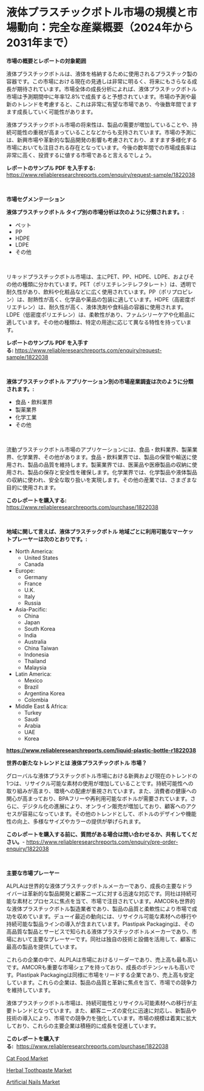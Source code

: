 <p><h1>液体プラスチックボトル市場の規模と市場動向：完全な産業概要（2024年から2031年まで）</h1></p><p><strong>市場の概要とレポートの対象範囲</strong></p>
<p><p>液体プラスチックボトルは、液体を格納するために使用されるプラスチック製の容器です。この市場における現在の見通しは非常に明るく、将来にもさらなる成長が期待されています。市場全体の成長分析によれば、液体プラスチックボトル市場は予測期間中に年率12.8%で成長すると予想されています。市場の予測や最新のトレンドを考慮すると、これは非常に有望な市場であり、今後数年間でますます成長していく可能性があります。</p><p>液体プラスチックボトル市場の将来性は、製品の需要が増加していることや、持続可能性の重視が高まっていることなどからも支持されています。市場の予測には、新興市場や革新的な製品開発の影響も考慮されており、ますます多様化する市場においても注目される存在となっています。今後の数年間での市場成長率は非常に高く、投資するに値する市場であると言えるでしょう。</p></p>
<p><strong>レポートのサンプル PDF を入手する:</strong> <a href="https://www.reliableresearchreports.com/enquiry/request-sample/1822038">https://www.reliableresearchreports.com/enquiry/request-sample/1822038</a></p>
<p>&nbsp;</p>
<p><strong>市場セグメンテーション</strong></p>
<p><strong>液体プラスチックボトル タイプ別の市場分析は次のように分類されます。:</strong></p>
<p><ul><li>ペット</li><li>PP</li><li>HDPE</li><li>LDPE</li><li>その他</li></ul></p>
<p>&nbsp;</p>
<p><p>リキッドプラスチックボトル市場は、主にPET、PP、HDPE、LDPE、およびその他の種類に分かれています。PET（ポリエチレンテレフタレート）は、透明で耐久性があり、飲料や化粧品などに広く使用されています。PP（ポリプロピレン）は、耐熱性が高く、化学品や薬品の包装に適しています。HDPE（高密度ポリエチレン）は、耐久性が高く、液体洗剤や食料品の容器に使用されます。LDPE（低密度ポリエチレン）は、柔軟性があり、ファムシリーケアや化粧品に適しています。その他の種類は、特定の用途に応じて異なる特性を持っています。</p></p>
<p><strong>レポートのサンプル PDF を入手する:</strong>&nbsp;<a href="https://www.reliableresearchreports.com/enquiry/request-sample/1822038">https://www.reliableresearchreports.com/enquiry/request-sample/1822038</a></p>
<p>&nbsp;</p>
<p><strong> 液体プラスチックボトル アプリケーション別の市場産業調査は次のように分類されます。:</strong></p>
<p><ul><li>食品・飲料業界</li><li>製薬業界</li><li>化学工業</li><li>その他</li></ul></p>
<p>&nbsp;</p>
<p><p>流動プラスチックボトル市場のアプリケーションには、食品・飲料業界、製薬業界、化学業界、その他があります。食品・飲料業界では、製品の保管や輸送に使用され、製品の品質を維持します。製薬業界では、医薬品や医療製品の収納に使用され、製品の保存と安全性を確保します。化学業界では、化学製品や液体製品の収納に使われ、安全な取り扱いを実現します。その他の産業では、さまざまな目的に使用されます。</p></p>
<p><strong>このレポートを購入する:</strong>&nbsp; <a href="https://www.reliableresearchreports.com/purchase/1822038">https://www.reliableresearchreports.com/purchase/1822038</a></p>
<p>&nbsp;</p>
<p><strong>地域に関して言えば、液体プラスチックボトル 地域ごとに利用可能なマーケットプレーヤーは次のとおりです。:</strong></p>
<p><ul>
    <li>
        North America:
        <ul>
            <li>United States</li>
            <li>Canada</li>
        </ul>
    </li>
    <li>
        Europe:
        <ul>
            <li>Germany</li>
            <li>France</li>
            <li>U.K.</li>
            <li>Italy</li>
            <li>Russia</li>
        </ul>
    </li>
    <li>
        Asia-Pacific:
        <ul>
            <li>China</li>
            <li>Japan</li>
            <li>South Korea</li>
            <li>India</li>
            <li>Australia</li>
            <li>China Taiwan</li>
            <li>Indonesia</li>
            <li>Thailand</li>
            <li>Malaysia</li>
        </ul>
    </li>
    <li>
        Latin America:
        <ul>
            <li>Mexico</li>
            <li>Brazil</li>
            <li>Argentina Korea</li>
            <li>Colombia</li>
        </ul>
    </li>
    <li>
        Middle East & Africa:
        <ul>
            <li>Turkey</li>
            <li>Saudi</li>
            <li>Arabia</li>
            <li>UAE</li>
            <li>Korea</li>
        </ul>
    </li>
    </ul></p>
<p><strong><a href="https://www.reliableresearchreports.com/liquid-plastic-bottle-r1822038">https://www.reliableresearchreports.com/liquid-plastic-bottle-r1822038</a></strong>&nbsp;</p>
<p><strong>世界の新たなトレンドとは 液体プラスチックボトル 市場？</strong></p>
<p><p>グローバルな液体プラスチックボトル市場における新興および現在のトレンドの1つは、リサイクル可能な素材の使用が増加していることです。持続可能性への取り組みが高まり、環境への配慮が重視されています。また、消費者の健康への関心が高まっており、BPAフリーや再利用可能なボトルが需要されています。さらに、デジタル化の進展により、オンライン販売が増加しており、顧客へのアクセスが容易になっています。その他のトレンドとして、ボトルのデザインや機能性の向上、多様なサイズやカラーの提供が挙げられます。</p></p>
<p><strong>このレポートを購入する前に、質問がある場合は問い合わせるか、共有してください。</strong>- <a href="https://www.reliableresearchreports.com/enquiry/pre-order-enquiry/1822038">https://www.reliableresearchreports.com/enquiry/pre-order-enquiry/1822038</a></p>
<p>&nbsp;</p>
<p><strong>主要な市場プレーヤー</strong></p>
<p><p>ALPLAは世界的な液体プラスチックボトルメーカーであり、成長の主要なドライバーは革新的な製品開発と顧客ニーズに対する迅速な対応です。同社は持続可能な素材とプロセスに焦点を当て、市場で注目されています。AMCORも世界的な液体プラスチックボトル製造業者であり、製品の品質と柔軟性により市場で成功を収めています。デューイ最近の動向には、リサイクル可能な素材への移行や持続可能な製品ラインの導入が含まれています。Plastipak Packagingは、その高品質な製品とサービスで知られる液体プラスチックボトルメーカーであり、市場において主要なプレーヤーです。同社は独自の技術と設備を活用して、顧客に最高の製品を提供しています。</p><p>これらの企業の中で、ALPLAは市場におけるリーダーであり、売上高も最も高いです。AMCORも重要な市場シェアを持っており、成長のポテンシャルも高いです。Plastipak Packagingは同様に市場をリードする企業であり、売上高も安定しています。これらの企業は、製品の品質と革新に焦点を当て、市場での競争力を維持しています。</p><p>液体プラスチックボトル市場は、持続可能性とリサイクル可能素材への移行が主要トレンドとなっています。また、顧客ニーズの変化に迅速に対応し、新製品や技術の導入により、市場での競争力を強化しています。市場の規模は着実に拡大しており、これらの主要企業は積極的に成長を促進しています。</p></p>
<p><strong>このレポートを購入する:</strong>&nbsp;&nbsp;<a href="https://www.reliableresearchreports.com/purchase/1822038">https://www.reliableresearchreports.com/purchase/1822038</a></p>
<p><p><a href="https://www.linkedin.com/pulse/cat-food-market-share-evolution-growth-trends-2024-2031-xgare?trackingId=b1jxwakXIgx3aE00FwKJ8w%3D%3D">Cat Food Market</a></p><p><a href="https://www.linkedin.com/pulse/herbal-toothpaste-market-share-evolution-growth-trends-bhvke?trackingId=WeGORf2FUgo3nXHsYF5ggQ%3D%3D">Herbal Toothpaste Market</a></p><p><a href="https://www.linkedin.com/pulse/artificial-nails-market-analysis-sze-forecasted-period-tjgde?trackingId=C6MZ1QWyueWMn26tJrrtLA%3D%3D">Artificial Nails Market</a></p></p>